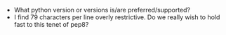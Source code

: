 * What python version or versions is/are preferred/supported?
* I find 79 characters per line overly restrictive. Do we really wish to hold fast to this tenet of pep8?

